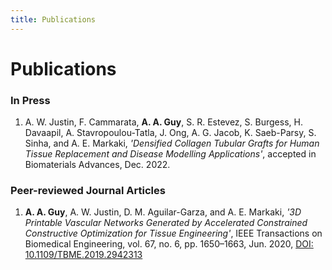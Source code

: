 ```yaml
---
title: Publications
---
```


# Publications

### In Press
1. A. W. Justin, F. Cammarata, **A. A. Guy**, S. R. Estevez, S. Burgess, H. Davaapil, A. Stavropoulou-Tatla, J. Ong, A. G. Jacob, K. Saeb-Parsy, S. Sinha, and A. E. Markaki, _'Densified Collagen Tubular Grafts for Human Tissue Replacement and Disease Modelling Applications'_, accepted in Biomaterials Advances, Dec. 2022.

### Peer-reviewed Journal Articles
1. **A. A. Guy**, A. W. Justin, D. M. Aguilar-Garza, and A. E. Markaki, _'3D Printable Vascular Networks Generated by Accelerated Constrained Constructive Optimization for Tissue Engineering'_, IEEE Transactions on Biomedical Engineering, vol. 67, no. 6, pp. 1650–1663, Jun. 2020, [DOI: 10.1109/TBME.2019.2942313](https://doi.org/10.1109/TBME.2019.2942313)
